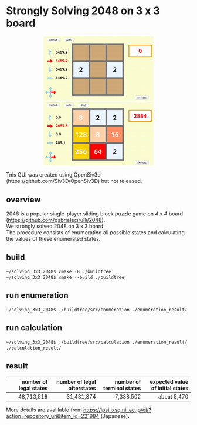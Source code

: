 # Strongly Solving 2048 on 3 x 3 board

<p align="center">
<img src="img/demo1.gif" width="300" />
<img src="img/demo2.gif" width="300" />
</p>
Tnis GUI was created using OpenSiv3d (https://github.com/Siv3D/OpenSiv3D) but not released.

## overview
2048 is a popular single-player sliding block puzzle game on 4 x 4 board (https://github.com/gabrielecirulli/2048).<br>
We strongly solved 2048 on 3 x 3 board.<br>
The procedure consists of enumerating all possible states and calculating the values of these enumerated states.<br>

## build
```
~/solving_3x3_2048$ cmake -B ./buildtree
~/solving_3x3_2048$ cmake --build ./buildtree
```
## run enumeration
```
~/solving_3x3_2048$ ./buildtree/src/enumeration ./enumeration_result/
```
## run calculation
```
~/solving_3x3_2048$ ./buildtree/src/calculation ./enumeration_result/ ./calculation_result/
```
## result
|number of legal states|number of legal afterstates|number of terminal states|expected value of initial states|
|-:|-:|-:|-:|
|48,713,519|31,431,374|7,388,502|about 5,470| 

More details are avalilable from https://ipsj.ixsq.nii.ac.jp/ej/?action=repository_uri&item_id=221984 (Japanese).